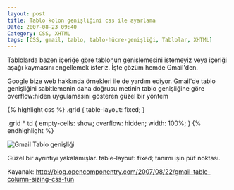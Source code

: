 ```yaml
---
layout: post
title: Tablo kolon genişliğini css ile ayarlama
Date: 2007-08-23 09:40
Category: CSS, XHTML
tags: [CSS, gmail, tablo, tablo-hücre-genişliği, Tablolar, XHTML]
---
```


Tablolarda bazen içeriğe göre tablonun genişlemesini istemeyiz veya
içeriği aşağı kaymasını engellemek isteriz. İşte çözüm hemde Gmail'den.

Google bize web hakkında örnekleri ile de yardım ediyor. Gmail'de tablo
genişliğini sabitlemenin daha doğrusu metinin tablo genişliğine göre
overflow:hiden uygulamasını gösteren güzel bir yöntem

{% highlight css %}
.grid { 
    table-layout: fixed; 
} 

.grid * td {
    empty-cells: show; 
    overflow: hidden; 
    width: 100%; 
}
{% endhighlight %}

![Gmail Tablo genişliği][]

Güzel bir ayrıntıyı yakalamışlar. table-layout: fixed; tanımı işin püf
noktası.

Kayanak:
http://blog.opencomponentry.com/2007/08/22/gmail-table-column-sizing-css-fun


  [Gmail Tablo genişliği]: http://blog.opencomponentry.com/images/uploads/2007/08/gmail-column-size.png